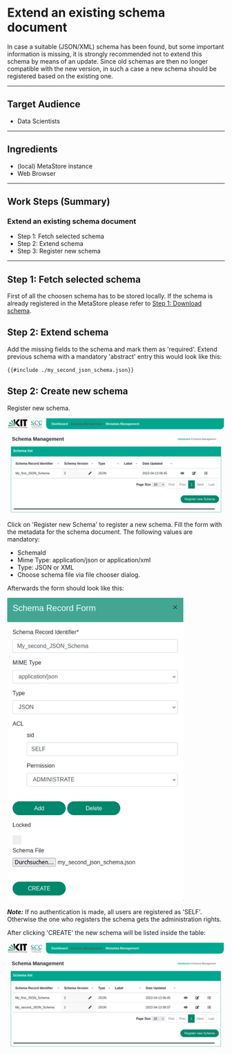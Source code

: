 # Extend an existing schema document
In case a suitable (JSON/XML) schema has been found, but some important information is 
missing, it is strongly recommended not to extend this schema by means of an update.
Since old schemas are then no longer compatible with the new version, in such a 
case a new schema should be registered based on the existing one.

---

## Target Audience

- Data Scientists

---

## Ingredients

- (local) MetaStore instance
- Web Browser

---

## Work Steps (Summary)

### Extend an existing schema document
* Step 1: Fetch selected schema
* Step 2: Extend schema
* Step 3: Register new schema

---

## Step 1: Fetch selected schema
First of all the choosen schema has to be stored locally.
If the schema is already registered in the MetaStore please refer to 
[Step 1: Download schema](./update.md#step-1-download-schema).

## Step 2: Extend schema
Add the missing fields to the schema and mark them as 'required'.
Extend previous schema with a mandatory 'abstract' entry this would look like this:
```
{{#include ./my_second_json_schema.json}}
```
## Step 2: Create new schema
Register new schema.

<div class="centerbox">
    <img src="/images/SchemaManagement_Step5.png" alt="Schema Management List" style="max-height:50em;" />
</div>

Click on 'Register new Schema' to register a new schema. Fill the form with the metadata for the
schema document. The following values are mandatory:
- SchemaId
- Mime Type: application/json or application/xml
- Type: JSON or XML 
- Choose schema file via file chooser dialog. 

Afterwards the form should look like this:

<div class="centerbox">
    <img src="/images/SchemaManagement_Step7.png" alt="Schema Record Form" style="max-height:50em;" />
</div>

***Note:*** If no authentication is made, all users are registered as 'SELF'. 
Otherwise the one who registers the schema gets the administration rights. 

After clicking 'CREATE' the new schema will be listed inside the table:

<div class="centerbox">
    <img src="/images/SchemaManagement_Step8.png" alt="List of Schemas" style="max-height:50em;" />
</div>
